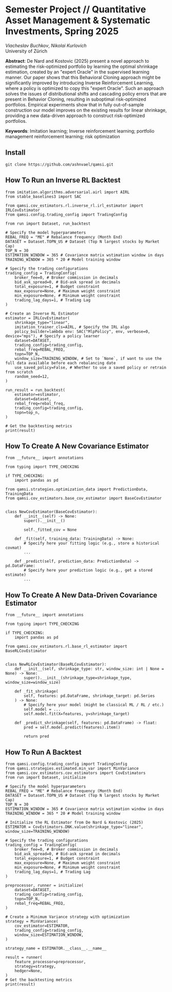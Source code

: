 # Semester Project // Quantitative Asset Management & Systematic Investments, Spring 2025
_Viacheslav Buchkov_, _Nikolai Kurlovich_\
University of Zürich

**Abstract**: De Nard and Kostovic (2025) present a novel approach to estimating the risk-optimized portfolio by learning the optimal shrinkage estimation, created by an "expert Oracle" in the supervised learning manner. Our paper shows that this Behavioral Cloning approach might be significantly improved by introducing Inverse Reinforcement Learning, where a policy is optimized to copy this "expert Oracle". Such an approach solves the issues of distributional shifts and cascading policy errors that are present in Behavior Cloning, resulting in suboptimal risk-optimized portfolios. Empirical experiments show that in fully out-of-sample construction our model improves on the existing results for linear shrinkage, providing a new data-driven approach to construct risk-optimized portfolios.

**Keywords**: Imitation learning; Inverse reinforcement learning; portfolio management reinforcement learning; risk optimization

## Install

```
git clone https://github.com/ashnvael/qamsi.git
```

## How To Run an Inverse RL Backtest

```
from imitation.algorithms.adversarial.airl import AIRL
from stable_baselines3 import SAC

from qamsi.cov_estimators.rl.inverse_rl.irl_estimator import IRLCovEstimator
from qamsi.config.trading_config import TradingConfig

from run import Dataset, run_backtest

# Specify the model hyperparameters
REBAL_FREQ = "ME" # Rebalance frequency (Month End)
DATASET = Dataset.TOPN_US # Dataset (Top N largest stocks by Market Cap)
TOP_N = 30
ESTIMATION_WINDOW = 365 # Covariance matrix wstimation window in days
TRAINING_WINDOW = 365 * 20 # Model training window

# Specify the trading configurations
trading_config = TradingConfig(
    broker_fee=0, # Broker commission in decimals
    bid_ask_spread=0, # Bid-ask spread in decimals
    total_exposure=1, # Budget constraint
    max_exposure=None, # Maximum weight constraint
    min_exposure=None, # Minimum weight constraint
    trading_lag_days=1, # Trading Lag
)

# Create an Inverse RL Estimator
estimator = IRLCovEstimator(
    shrinkage_type="linear",
    imitation_trainer_cls=AIRL, # Specify the IRL algo
    policy_builder=lambda env: SAC("MlpPolicy", env, verbose=0, device="mps"), # Specify a policy learner
    dataset=DATASET,
    trading_config=trading_config,
    rebal_freq=REBAL_FREQ,
    topn=TOP_N,
    window_size=TRAINING_WINDOW, # Set to `None`, if want to use the full data available before each rebalancing date
    use_saved_policy=False, # Whether to use a saved policy or retrain from scratch
    random_seed=12,
)

run_result = run_backtest(
    estimator=estimator,
    dataset=dataset,
    rebal_freq=rebal_freq,
    trading_config=trading_config,
    topn=top_n,
)

# Get the backtesting metrics
print(result)
```

## How To Create A New Covariance Estimator

```
from __future__ import annotations

from typing import TYPE_CHECKING

if TYPE_CHECKING:
    import pandas as pd

from qamsi.strategies.optimization_data import PredictionData, TrainingData
from qamsi.cov_estimators.base_cov_estimator import BaseCovEstimator


class NewCovEstimator(BaseCovEstimator):
    def __init__(self) -> None:
        super().__init__()

        self._fitted_cov = None

    def _fit(self, training_data: TrainingData) -> None:
        # Specify here your fitting logic (e.g., store a historical covmat)
        ...

    def _predict(self, prediction_data: PredictionData) -> pd.DataFrame:
        # Specify here your prediction logic (e.g., get a stored estimate)
        ...
```

## How To Create A New Data-Driven Covariance Estimator

```
from __future__ import annotations

from typing import TYPE_CHECKING

if TYPE_CHECKING:
    import pandas as pd

from qamsi.cov_estimators.rl.base_rl_estimator import BaseRLCovEstimator


class NewRLCovEstimator(BaseRLCovEstimator):
    def __init__(self, shrinkage_type: str, window_size: int | None = None) -> None:
        super().__init__(shrinkage_type=shrinkage_type, window_size=window_size)

    def _fit_shrinkage(
        self, features: pd.DataFrame, shrinkage_target: pd.Series
    ) -> None:
        # Specify here your model (might be classical ML / RL / etc.)
        self.model = ...
        self.model.fit(X=features, y=shrinkage_target)

    def _predict_shrinkage(self, features: pd.DataFrame) -> float:
        pred = self.model.predict(features).item()

        return pred
```

## How To Run A Backtest

```
from qamsi.config.trading_config import TradingConfig
from qamsi.strategies.estimated.min_var import MinVariance
from qamsi.cov_estimators.cov_estimators import CovEstimators
from run import Dataset, initialize

# Specify the model hyperparameters
REBAL_FREQ = "ME" # Rebalance frequency (Month End)
DATASET = Dataset.TOPN_US # Dataset (Top N largest stocks by Market Cap)
TOP_N = 30
ESTIMATION_WINDOW = 365 # Covariance matrix wstimation window in days
TRAINING_WINDOW = 365 * 20 # Model training window

# Initialize the RL Estimator from De Nard & Kostovic (2025)
ESTIMATOR = CovEstimators.DNK.value(shrinkage_type="linear", window_size=TRAINING_WINDOW)

# Specify the trading configurations
trading_config = TradingConfig(
    broker_fee=0, # Broker commission in decimals
    bid_ask_spread=0, # Bid-ask spread in decimals
    total_exposure=1, # Budget constraint
    max_exposure=None, # Maximum weight constraint
    min_exposure=None, # Minimum weight constraint
    trading_lag_days=1, # Trading Lag
)

preprocessor, runner = initialize(
    dataset=DATASET,
    trading_config=trading_config,
    topn=TOP_N,
    rebal_freq=REBAL_FREQ,
)

# Create a Minimum Variance strategy with optimization
strategy = MinVariance(
    cov_estimator=ESTIMATOR,
    trading_config=trading_config,
    window_size=ESTIMATION_WINDOW,
)

strategy_name = ESTIMATOR.__class__.__name__

result = runner(
    feature_processor=preprocessor,
    strategy=strategy,
    hedger=None,
)
# Get the backtesting metrics
print(result)
```
